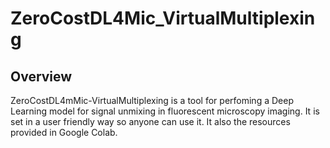 # ZeroCostDL4Mic_VirtualMultiplexing

## Overview

ZeroCostDL4mMic-VirtualMultiplexing is a tool for perfoming a Deep Learning model for signal unmixing in fluorescent microscopy imaging. It is set in a user friendly way so anyone can use it. It also the resources provided in Google Colab. 
